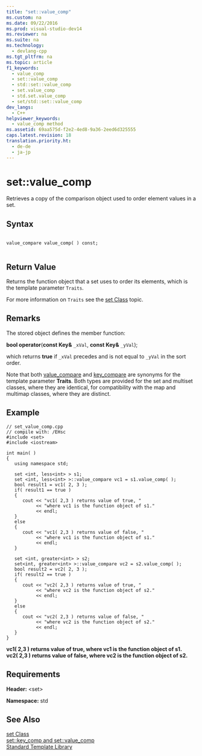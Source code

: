 ```yaml
---
title: "set::value_comp"
ms.custom: na
ms.date: 09/22/2016
ms.prod: visual-studio-dev14
ms.reviewer: na
ms.suite: na
ms.technology: 
  - devlang-cpp
ms.tgt_pltfrm: na
ms.topic: article
f1_keywords: 
  - value_comp
  - set::value_comp
  - std::set::value_comp
  - set.value_comp
  - std.set.value_comp
  - set/std::set::value_comp
dev_langs: 
  - C++
helpviewer_keywords: 
  - value_comp method
ms.assetid: 69aa575d-f2e2-4ed8-9a36-2eed6d325555
caps.latest.revision: 18
translation.priority.ht: 
  - de-de
  - ja-jp
---
```

# set::value_comp
Retrieves a copy of the comparison object used to order element values in a set.  
  
## Syntax  
  
```  
  
value_compare value_comp( ) const;  
  
```  
  
## Return Value  
 Returns the function object that a set uses to order its elements, which is the template parameter `Traits`.  
  
 For more information on `Traits` see the [set Class](../vs140/set-class.md) topic.  
  
## Remarks  
 The stored object defines the member function:  
  
 **bool operator**(**const Key&** `_xVal`, **const Key&** `_yVal`);  
  
 which returns **true** if `_xVal` precedes and is not equal to `_yVal` in the sort order.  
  
 Note that both [value_compare](../vs140/set--value_compare.md) and [key_compare](../vs140/set--key_compare.md) are synonyms for the template parameter **Traits**. Both types are provided for the set and multiset classes, where they are identical, for compatibility with the map and multimap classes, where they are distinct.  
  
## Example  
  
```  
// set_value_comp.cpp  
// compile with: /EHsc  
#include <set>  
#include <iostream>  
  
int main( )  
{  
   using namespace std;  
  
   set <int, less<int> > s1;  
   set <int, less<int> >::value_compare vc1 = s1.value_comp( );  
   bool result1 = vc1( 2, 3 );  
   if( result1 == true )     
   {  
      cout << "vc1( 2,3 ) returns value of true, "  
           << "where vc1 is the function object of s1."  
           << endl;  
   }  
   else     
   {  
      cout << "vc1( 2,3 ) returns value of false, "  
           << "where vc1 is the function object of s1."  
           << endl;  
   }  
  
   set <int, greater<int> > s2;  
   set<int, greater<int> >::value_compare vc2 = s2.value_comp( );  
   bool result2 = vc2( 2, 3 );  
   if( result2 == true )     
   {  
      cout << "vc2( 2,3 ) returns value of true, "  
           << "where vc2 is the function object of s2."  
           << endl;  
   }  
   else     
   {  
      cout << "vc2( 2,3 ) returns value of false, "  
           << "where vc2 is the function object of s2."  
           << endl;  
   }  
}  
```  
  
 **vc1( 2,3 ) returns value of true, where vc1 is the function object of s1.**  
**vc2( 2,3 ) returns value of false, where vc2 is the function object of s2.**   
## Requirements  
 **Header:** <set\>  
  
 **Namespace:** std  
  
## See Also  
 [set Class](../vs140/set-class.md)   
 [set::key_comp and set::value_comp](../vs140/set--key_comp-and-set--value_comp.md)   
 [Standard Template Library](../vs140/standard-template-library.md)